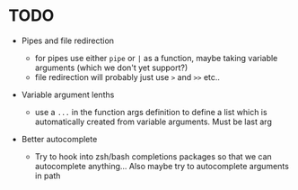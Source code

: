 # TODO

- Pipes and file redirection
    + for pipes use either `pipe` or `|` as a function,
      maybe taking variable arguments (which we don't yet support?)
    + file redirection will probably just use `>` and `>>` etc..

- Variable argument lenths
  + use a `...` in the function args definition to define a list which is
    automatically created from variable arguments. Must be last arg

- Better autocomplete
  + Try to hook into zsh/bash completions packages so that we can autocomplete
    anything... Also maybe try to autocomplete arguments in path
